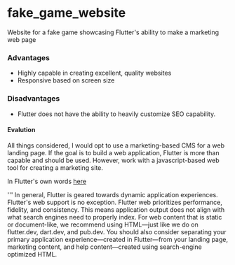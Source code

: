 # fake_game_website

Website for a fake game showcasing Flutter's ability to make a marketing web page

### Advantages
- Highly capable in creating excellent, quality websites
- Responsive based on screen size

### Disadvantages
- Flutter does not have the ability to heavily customize SEO capability.

#### Evalution
All things considered, I would opt to use a marketing-based CMS for a web landing page. If the goal is to build a web application, Flutter is more than capable and should be used. However, work with a javascript-based web tool for creating a marketing site.

In Flutter's own words [here](https://docs.flutter.dev/platform-integration/web/faq)

'''
In general, Flutter is geared towards dynamic application experiences. Flutter's web support is no exception. Flutter web prioritizes performance, fidelity, and consistency. This means application output does not align with what search engines need to properly index. For web content that is static or document-like, we recommend using HTML—just like we do on flutter.dev, dart.dev, and pub.dev. You should also consider separating your primary application experience—created in Flutter—from your landing page, marketing content, and help content—created using search-engine optimized HTML.
```
